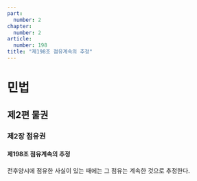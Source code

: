 ```yaml
---
part:
  number: 2
chapter:
  number: 2
article:
  number: 198
title: "제198조 점유계속의 추정"
---
```

# 민법

## 제2편 물권

### 제2장 점유권

#### 제198조 점유계속의 추정

전후양시에 점유한 사실이 있는 때에는 그 점유는 계속한 것으로 추정한다.
